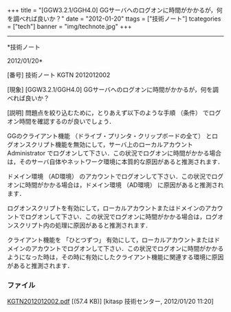 ﻿+++
title = "[GGW3.2.1/GGH4.0] GGサーバへのログオンに時間がかかるが，何を調べれば良いか？"
date = "2012-01-20"
ttags = ["技術ノート"]
tcategories = ["tech"]
banner = "img/technote.jpg"
+++

-----------------------------------------------------------------------------------------------------------------------------

*技術ノート

2012/01/20*


[番号]
技術ノート KGTN 2012012002

[現象]
[GGW3.2.1/GGH4.0]
GGサーバへのログオンに時間がかかるが，何を調べれば良いか？

[説明]
問題点を絞り込むために，とりあえず以下のような手順 （条件）
でログオン時間を確認するのが良いでしょう．

GGのクライアント機能 （ドライブ・プリンタ・クリップボードの全て）
とログオンスクリプト機能を無効にして，サーバ上のローカルアカウント
Administrator
でログオンして下さい．この状況でログオンに時間がかかる場合は，そのサーバ自体やネットワーク環境に本質的な原因があると推測されます．

ドメイン環境 （AD環境）
のアカウントでログオンして下さい．この状況でログオンに時間がかかる場合は，ドメイン環境
（AD環境） に原因があると推測されます．

ログオンスクリプトを有効にして，ローカルアカウントまたはドメインのアカウントでログオンして下さい．この状況でログオンに時間がかかる場合は，ログオンスクリプト内の処理に原因があると推測されます．

クライアント機能を 「ひとつずつ」
有効にして，ローカルアカウントまたはドメインのアカウントでログオンして下さい．この状況でログオンに時間がかかるようになった時は，その時に有効にしたクライアント機能に関連する環境に原因があると推測されます．


### ファイル

 
 


[KGTN2012012002.pdf](http://techreport.kitasp.net/attachments/download/806/KGTN2012012002.pdf)
 [(57.4 KB)] [kitasp 技術センター, 2012/01/20
11:20]


 


 

